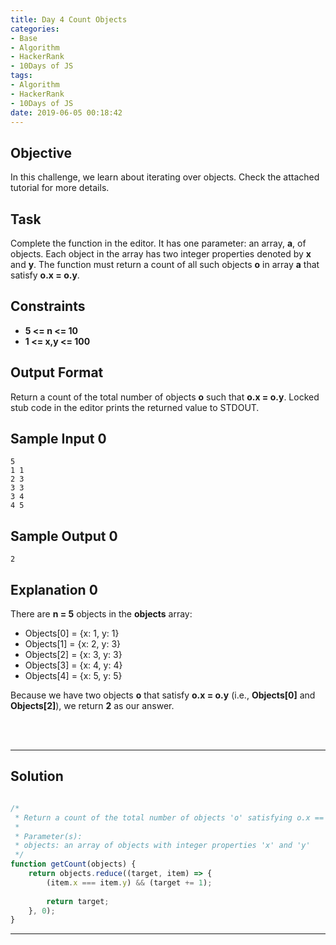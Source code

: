 ```yaml
---
title: Day 4 Count Objects
categories:
- Base
- Algorithm
- HackerRank
- 10Days of JS
tags:
- Algorithm
- HackerRank
- 10Days of JS
date: 2019-06-05 00:18:42
---
```


## Objective

In this challenge, we learn about iterating over objects. Check the attached tutorial for more details.


## Task

Complete the function in the editor. It has one parameter: an array, **a**, of objects. Each object in the array has two integer properties denoted by **x** and **y**. The function must return a count of all such objects **o** in array **a** that satisfy **o.x = o.y**.


## Constraints
- **5 <= n <= 10**
- **1 <= x,y <= 100**


## Output Format

Return a count of the total number of objects **o** such that **o.x = o.y**. Locked stub code in the editor prints the returned value to STDOUT.


## Sample Input 0
```
5
1 1
2 3
3 3
3 4
4 5
```

## Sample Output 0
```
2
```


## Explanation 0

There are **n = 5** objects in the **objects** array:

- Objects[0] = {x: 1, y: 1}
- Objects[1] = {x: 2, y: 3}
- Objects[2] = {x: 3, y: 3}
- Objects[3] = {x: 4, y: 4}
- Objects[4] = {x: 5, y: 5}

Because we have two objects **o** that satisfy **o.x = o.y** (i.e., **Objects[0]** and **Objects[2]**), we return **2** as our answer.


<br/>
<br/>

---

## Solution

```javascript

/*
 * Return a count of the total number of objects 'o' satisfying o.x == o.y.
 * 
 * Parameter(s):
 * objects: an array of objects with integer properties 'x' and 'y'
 */
function getCount(objects) {
    return objects.reduce((target, item) => {
        (item.x === item.y) && (target += 1);
        
        return target;
    }, 0);
}


```

---
  
